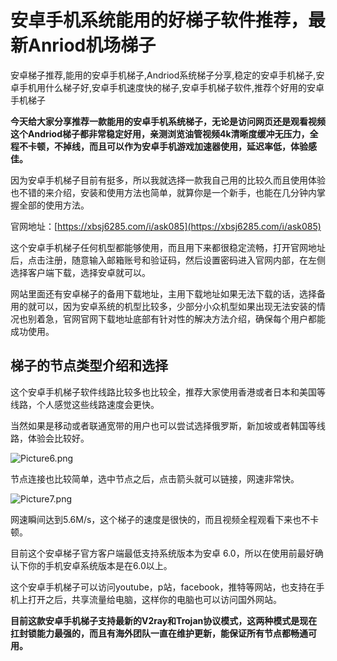 # 安卓手机系统能用的好梯子软件推荐，最新Anriod机场梯子
安卓梯子推荐,能用的安卓手机梯子,Andriod系统梯子分享,稳定的安卓手机梯子,安卓手机用什么梯子好,安卓手机速度快的梯子,安卓手机梯子软件,推荐个好用的安卓手机梯子

**今天给大家分享推荐一款能用的安卓手机系统梯子，无论是访问网页还是观看视频这个Andriod梯子都非常稳定好用，亲测浏览油管视频4k清晰度缓冲无压力，全程不卡顿，不掉线，而且可以作为安卓手机游戏加速器使用，延迟率低，体验感佳。**

因为安卓手机梯子目前有挺多，所以我就选择一款我自己用的比较久而且使用体验也不错的来介绍，安装和使用方法也简单，就算你是一个新手，也能在几分钟内掌握全部的使用方法。

官网地址：[https://xbsj6285.com/i/ask085](https://xbsj6285.com/i/ask085)

这个安卓手机梯子任何机型都能够使用，而且用下来都很稳定流畅，打开官网地址后，点击注册，随意输入邮箱账号和验证码，然后设置密码进入官网内部，在左侧选择客户端下载，选择安卓就可以。

网站里面还有安卓梯子的备用下载地址，主用下载地址如果无法下载的话，选择备用的就可以，因为安卓系统的机型比较多，少部分小众机型如果出现无法安装的情况也别着急，官网官网下载地址底部有针对性的解决方法介绍，确保每个用户都能成功使用。

## 梯子的节点类型介绍和选择
这个安卓手机梯子软件线路比较多也比较全，推荐大家使用香港或者日本和美国等线路，个人感觉这些线路速度会更快。

当然如果是移动或者联通宽带的用户也可以尝试选择俄罗斯，新加坡或者韩国等线路，体验会比较好。

![Picture6.png](https://s2.loli.net/2023/06/16/eTSVdURPfcmjLav.png)

节点连接也比较简单，选中节点之后，点击箭头就可以链接，网速非常快。

![Picture7.png](https://s2.loli.net/2023/06/16/knTJgOElcf1FbtG.png)

网速瞬间达到5.6M/s，这个梯子的速度是很快的，而且视频全程观看下来也不卡顿。

目前这个安卓梯子官方客户端最低支持系统版本为安卓 6.0，所以在使用前最好确认下你的手机安卓系统版本是在6.0以上。

这个安卓手机梯子可以访问youtube，p站，facebook，推特等网站，也支持在手机上打开之后，共享流量给电脑，这样你的电脑也可以访问国外网站。

**目前这款安卓手机梯子支持最新的V2ray和Trojan协议模式，这两种模式是现在扛封锁能力最强的，而且有海外团队一直在维护更新，能保证所有节点都畅通可用。**
